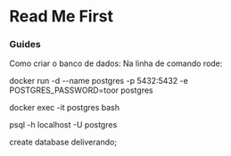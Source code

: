 # Read Me First

### Guides
Como criar o banco de dados:
Na linha de comando rode:

docker run -d --name postgres -p 5432:5432 -e POSTGRES_PASSWORD=toor postgres

docker exec -it postgres bash

psql -h localhost -U postgres

create database deliverando;